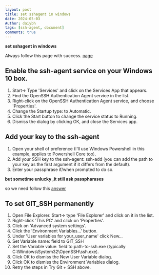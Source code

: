 ```yaml
---
layout: post
title: set sshagent in windows
date: 2024-05-03
Author: daiybh
tags: [ssh-agent, document]
comments: true
---
```


**set sshagent in windows**

<!--more-->


Always follow this page with success. [page](https://docs.github.com/en/authentication/connecting-to-github-with-ssh/working-with-ssh-key-passphrases)

## Enable the ssh-agent service on your Windows 10 box.

1. Start-> Type 'Services' and click on the Services App that appears.
2. Find the OpenSSH Authentication Agent service in the list.
3. Right-click on the OpenSSH Authentication Agent service, and choose 'Properties'.
4. Change the Startup type: to Automatic.
5. Click the Start button to change the service status to Running.
6. Dismiss the dialog by clicking OK, and close the Services app.

## Add your key to the ssh-agent

1. Open your shell of preference (I'll use Windows Powershell in this example, applies to Powershell Core too).
2. Add your SSH key to the ssh-agent: ssh-add (you can add the path to your key as the first argument if it differs from the default).
3. Enter your passphrase if/when prompted to do so.


**but sometime unlucky ,it still ask passpharases**

so we  need  follow this [answer](https://stackoverflow.com/a/58784438/1249911)

## To set GIT_SSH permanently

1. Open File Explorer. Start-> type 'File Explorer' and click on it in the list.
2. Right-click 'This PC' and click on 'Properties'.
3. Click on 'Advanced system settings'.
4. Click the 'Environment Variables...' button.
5. Under 'User variables for your_user_name' click New...
6. Set Variable name: field to GIT_SSH
7. Set the Variable value: field to path-to-ssh.exe (typically C:\Windows\System32\OpenSSH\ssh.exe).
8. Click OK to dismiss the New User Variable dialog.
9. Click OK to dismiss the Environment Variables dialog.
10. Retry the steps in Try Git + SSH above.
